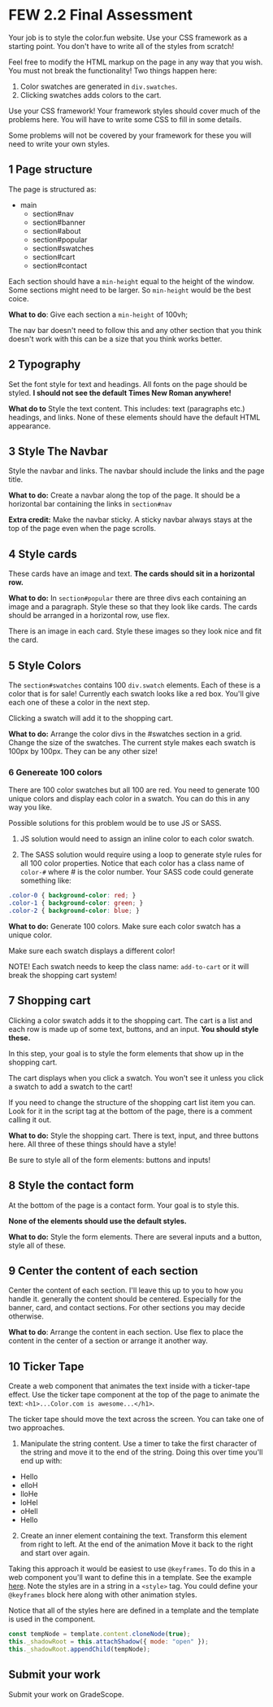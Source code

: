 # FEW 2.2 Final Assessment

Your job is to style the color.fun website. Use your CSS framework as a starting point. You don't have to write all of the styles from scratch!

Feel free to modify the HTML markup on the page in any way that you wish. You must not break the functionality! Two things happen here:

1. Color swatches are generated in `div.swatches`.
2. Clicking swatches adds colors to the cart.

Use your CSS framework! Your framework styles should cover much of the problems here. You will have to write some CSS to fill in some details.

Some problems will not be covered by your framework for these you will need to write your own styles.

## 1 Page structure

The page is structured as:

- main
  - section#nav
  - section#banner
  - section#about
  - section#popular
  - section#swatches
  - section#cart
  - section#contact

Each section should have a `min-height` equal to the height of the window. Some sections might need to be larger. So `min-height` would be the best coice.

**What to do**: Give each section a `min-height` of 100vh;

The nav bar doesn't need to follow this and any other section that you think doesn't work with this can be a size that you think works better.

## 2 Typography

Set the font style for text and headings. All fonts on the page should be styled. **I should not see the default Times New Roman anywhere!**

**What do to** Style the text content. This includes: text (paragraphs etc.) headings, and links. None of these elements should have the default HTML appearance.

## 3 Style The Navbar

Style the navbar and links. The navbar should include the links and the page title.

**What to do:** Create a navbar along the top of the page. It should be a horizontal bar containing the links in `section#nav`

**Extra credit:** Make the navbar sticky. A sticky navbar always stays at the top of the page even when the page scrolls.

## 4 Style cards

These cards have an image and text. **The cards should sit in a horizontal row.**

**What to do:** In `section#popular` there are three divs each containing an image and a paragraph. Style these so that they look like cards. The cards should be arranged in a horizontal row, use flex.

There is an image in each card. Style these images so they look nice and fit the card.

## 5 Style Colors

The `section#swatches` contains 100 `div.swatch` elements. Each of these is a color that is for sale! Currently each swatch looks like a red box. You'll give each one of these a color in the next step.

Clicking a swatch will add it to the shopping cart.

**What to do:** Arrange the color divs in the #swatches section in a grid. Change the size of the swatches. The current style makes each swatch is 100px by 100px. They can be any other size!

### 6 Genereate 100 colors

There are 100 color swatches but all 100 are red. You need to generate 100 unique colors and display each color in a swatch. You can do this in any way you like.

Possible solutions for this problem would be to use JS or SASS.

1. JS solution would need to assign an inline color to each color swatch.

2. The SASS solution would require using a loop to generate style rules for all 100 color properties. Notice that each color has a class name of `color-#` where # is the color number. Your SASS code could generate something like:

```CSS
.color-0 { background-color: red; }
.color-1 { background-color: green; }
.color-2 { background-color: blue; }
```

**What to do:** Generate 100 colors. Make sure each color swatch has a unique color.

Make sure each swatch displays a different color!

NOTE! Each swatch needs to keep the class name: `add-to-cart` or it will break the shopping cart system!

## 7 Shopping cart

Clicking a color swatch adds it to the shopping cart. The cart is a list and each row is made up of some text, buttons, and an input. **You should style these.**

In this step, your goal is to style the form elements that show up in the shopping cart.

The cart displays when you click a swatch. You won't see it unless you click a swatch to add a swatch to the cart!

If you need to change the structure of the shopping cart list item you can. Look for it in the script tag at the bottom of the page, there is a comment calling it out.

**What to do:** Style the shopping cart. There is text, input, and three buttons here. All three of these things should have a style!

Be sure to style all of the form elements: buttons and inputs!

## 8 Style the contact form

At the bottom of the page is a contact form. Your goal is to style this.

**None of the elements should use the default styles.**

**What to do:** Style the form elements. There are several inputs and a button, style all of these.

## 9 Center the content of each section

Center the content of each section. I'll leave this up to you to how you handle it. generally the content should be centered. Especially for the banner, card, and contact sections. For other sections you may decide otherwise.

**What to do**: Arrange the content in each section. Use flex to place the content in the center of a section or arrange it another way.

## 10 Ticker Tape

Create a web component that animates the text inside with a ticker-tape effect. Use the ticker tape component at the top of the page to animate the text: `<h1>...Color.com is awesome...</h1>`.

The ticker tape should move the text across the screen. You can take one of two approaches.

1. Manipulate the string content. Use a timer to take the first character of the string and move it to the end of the string. Doing this over time you'll end up with:

- Hello
- elloH
- lloHe
- loHel
- oHell
- Hello

2. Create an inner element containing the text. Transform this element from right to left. At the end of the animation Move it back to the right and start over again.

Taking this approach it would be easiest to use `@keyframes`. To do this in a web component you'll want to define this in a template. See the example [here](https://github.com/Tech-at-DU/simple-component). Note the styles are in a string in a `<style>` tag. You could define your `@keyframes` block here along with other animation styles.

Notice that all of the styles here are defined in a template and the template is used in the component.

```js
const tempNode = template.content.cloneNode(true);
this._shadowRoot = this.attachShadow({ mode: "open" });
this._shadowRoot.appendChild(tempNode);
```

## Submit your work

Submit your work on GradeScope.
